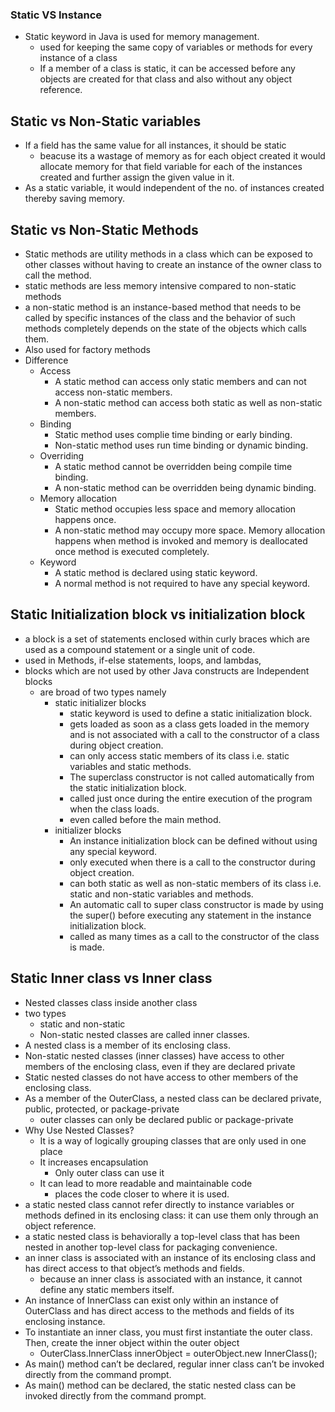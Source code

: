 ### Static VS Instance

- Static keyword in Java is used for memory management.
  - used for keeping the same copy of variables or methods for every instance of a class
  - If a member of a class is static, it can be accessed before any objects are created for that class and also without any object reference.

## Static vs Non-Static variables

- If a field has the same value for all instances, it should be static
  - beacuse  its a wastage of memory as for each object created it would allocate memory for that field variable for each of the instances created and further assign the given value in it.
- As a static variable, it would independent of the no. of instances created thereby saving memory.

## Static vs Non-Static Methods

- Static methods are utility methods in a class which can be exposed to other classes without having to create an instance of the owner class to call the method.
- static methods are less memory intensive compared to non-static methods
- a non-static method is an instance-based method that needs to be called by specific instances of the class and the behavior of such methods completely depends on the state of the objects which calls them.
- Also used for factory methods
- Difference
  - Access
    - A static method can access only static members and can not access non-static members.
    - A non-static method can access both static as well as non-static members.
  - Binding
    - Static method uses complie time binding or early binding.
    - Non-static method uses run time binding or dynamic binding.
  - Overriding
    - A static method cannot be overridden being compile time binding.
    - A non-static method can be overridden being dynamic binding.
  - Memory allocation
    - Static method occupies less space and memory allocation happens once.
    - A non-static method may occupy more space. Memory allocation happens when method is invoked and memory is deallocated once method is executed completely.
  - Keyword
    - A static method is declared using static keyword.
    - A normal method is not required to have any special keyword.

## Static Initialization block vs initialization block

- a block is a set of statements enclosed within curly braces which are used as a compound statement or a single unit of code.
- used in Methods, if-else statements, loops, and lambdas,
- blocks which are not used by other Java constructs are Independent blocks
  - are broad of two types namely
    - static initializer blocks
      - static keyword is used to define a static initialization block.
      - gets loaded as soon as a class gets loaded in the memory and is not associated with a call to the constructor of a class during object creation.
      - can only access static members of its class i.e. static variables and static methods.
      - The superclass constructor is not called automatically from the static initialization block.
      - called just once during the entire execution of the program when the class loads.
      - even called before the main method.
    - initializer blocks
      - An instance initialization block can be defined without using any special keyword.
      -  only executed when there is a call to the constructor during object creation.
      - can both static as well as non-static members of its class i.e. static and non-static variables and methods.
      - An automatic call to super class constructor is made by using the super() before executing any statement in the instance initialization block.
      - called as many times as a call to the constructor of the class is made.

## Static Inner class vs Inner class

- Nested classes class inside another class
- two types
  - static and non-static
  - Non-static nested classes are called inner classes.
- A nested class is a member of its enclosing class.
- Non-static nested classes (inner classes) have access to other members of the enclosing class, even if they are declared private
- Static nested classes do not have access to other members of the enclosing class.
- As a member of the OuterClass, a nested class can be declared private, public, protected, or package-private
  - outer classes can only be declared public or package-private
- Why Use Nested Classes?
  - It is a way of logically grouping classes that are only used in one place
  - It increases encapsulation
    - Only outer class can use it
  - It can lead to more readable and maintainable code
    - places the code closer to where it is used.
- a static nested class cannot refer directly to instance variables or methods defined in its enclosing class: it can use them only through an object reference.
- a static nested class is behaviorally a top-level class that has been nested in another top-level class for packaging convenience.
- an inner class is associated with an instance of its enclosing class and has direct access to that object’s methods and fields.
  - because an inner class is associated with an instance, it cannot define any static members itself.
- An instance of InnerClass can exist only within an instance of OuterClass and has direct access to the methods and fields of its enclosing instance.
- To instantiate an inner class, you must first instantiate the outer class. Then, create the inner object within the outer object
  - OuterClass.InnerClass innerObject = outerObject.new InnerClass();
- 	As main() method can’t be declared, regular inner class can’t be invoked directly from the command prompt.
- As main() method can be declared, the static nested class can be invoked directly from the command prompt.
